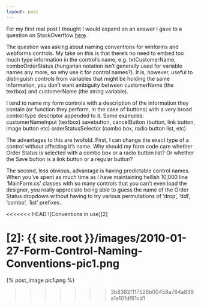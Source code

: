 ```yaml
---
layout: post
---
```


For my first real post I thought I would expand on an answer I gave to a question on StackOverflow [here][1].

The question was asking about naming conventions for winforms and webforms controls.  My take on this is that there’s no need to embed too much type information in the control’s name, e.g. txtCustomerName, comboOrderStatus (hungarian notation isn’t generally used for variable names any more, so why use it for control names?).  It is, however, useful to distinguish controls from variables that might be holding the same information, you don’t want ambiguity between customerName (the textbox) and customerName (the string variable).

I tend to name my form controls with a description of the information they contain (or function they perform, in the case of buttons) with a very broad control type descriptor appended to it.  Some examples:
customerNameInput (textbox)
savebutton, cancelButton (button, link button, image button etc)
orderStatusSelector (combo box, radio button list, etc)

The advantages to this are twofold.  First, I can change the exact type of a control without affecting it’s name.  Why should my form code care whether Order Status is selected with a combo box or a radio button list?  Or whether the Save button is a link button or a regular button?

The second, less obvious, advantage is having predictable control names.  When you’ve spent as much time as I have maintaining hellish 10,000 line ‘MainForm.cs’ classes with so many controls that you can’t even load the designer, you really appreciate being able to guess the name of the Order Status dropdown without having to try various permutations of ‘drop’, ‘ddl’, ‘combo’, ‘list’ prefixes.

<<<<<<< HEAD
![Conventions in use][2]

[1]: http://stackoverflow.com/questions/642759/naming-convention-for-controls/642818#642818
[2]: {{ site.root }}/images/2010-01-27-Form-Control-Naming-Conventions-pic1.png
=======
{% post_image pic1.png %}
>>>>>>> 3b8382f117528b00458a764a839a1e101df61cd1
